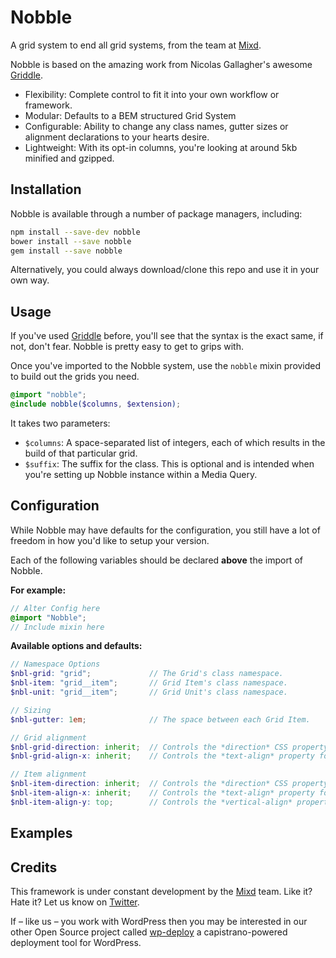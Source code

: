 # Nobble
A grid system to end all grid systems, from the team at [Mixd](http://www.mixd.co.uk).

Nobble is based on the amazing work from Nicolas Gallagher's awesome [Griddle](https://github.com/necolas/griddle).

- Flexibility: Complete control to fit it into your own workflow or framework.
- Modular: Defaults to a BEM structured Grid System
- Configurable: Ability to change any class names, gutter sizes or alignment declarations to your hearts desire.
- Lightweight: With its opt-in columns, you're looking at around 5kb minified and gzipped.

## Installation

Nobble is available through a number of package managers, including:

```sh
npm install --save-dev nobble
bower install --save nobble
gem install --save nobble
```

Alternatively, you could always download/clone this repo and use it in your own way.

## Usage

If you've used [Griddle](https://github.com/necolas/griddle) before, you'll see that the syntax is the exact same, if not, don't fear. Nobble is pretty easy to get to grips with.

Once you've imported to the Nobble system, use the `nobble` mixin provided to build out the grids you need.

```scss
@import "nobble";
@include nobble($columns, $extension);
```

It takes two parameters:

- `$columns`: A space-separated list of integers, each of which results in the build of that particular grid.
- `$suffix`: The suffix for the class. This is optional and is intended when you're setting up Nobble instance within a Media Query.


## Configuration
While Nobble may have defaults for the configuration, you still have a lot of freedom in how you'd like to setup your version.

Each of the following variables should be declared **above** the import of Nobble.

**For example:**

```scss
// Alter Config here
@import "Nobble";
// Include mixin here
```

**Available options and defaults:**

```scss
// Namespace Options
$nbl-grid: "grid";             // The Grid's class namespace.
$nbl-item: "grid__item";       // Grid Item's class namespace.
$nbl-unit: "grid__item";       // Grid Unit's class namespace.

// Sizing
$nbl-gutter: 1em;              // The space between each Grid Item.

// Grid alignment
$nbl-grid-direction: inherit;  // Controls the *direction* CSS property for the Grid.
$nbl-grid-align-x: inherit;    // Controls the *text-align* property for the Grid.

// Item alignment
$nbl-item-direction: inherit;  // Controls the *direction* CSS property for the Grid Item.
$nbl-item-align-x: inherit;    // Controls the *text-align* property for the Grid Item.
$nbl-item-align-y: top;        // Controls the *vertical-align* property for the Grid Item.
```


## Examples


## Credits

This framework is under constant development by the [Mixd](http://mixd.co.uk) team. Like it? Hate it? Let us know on [Twitter](http://twitter.com/mixd).

If – like us – you work with WordPress then you may be interested in our other Open Source project called [wp-deploy](https://github.com/Mixd/wp-deploy) a capistrano-powered deployment tool for WordPress.

